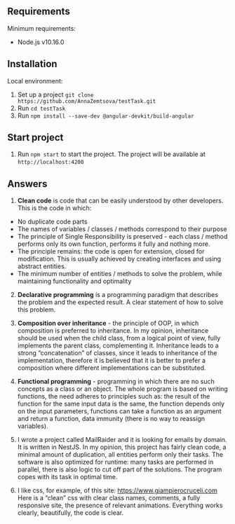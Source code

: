 
Requirements
-----------------------------

Minimum requirements:

* Node.js v10.16.0

Installation
------------------------------

Local environment:

1. Set up a project `git clone https://github.com/AnnaZemtsova/testTask.git`
2. Run `cd testTask`
3. Run `npm install --save-dev @angular-devkit/build-angular`

Start project
------------------------------

1. Run `npm start` to start the project. The project will be available at `http://localhost:4200`

## Answers

1. **Clean code** is code that can be easily understood by other developers. This is the code in which:

 -   No duplicate code parts
 -   The names of variables / classes / methods correspond to their purpose
 -   The principle of Single Responsibility is preserved - each class / method performs only its own function,
    performs it fully and nothing more.
 -   The principle remains: the code is open for extension, closed for modification. 
    This is usually achieved by creating interfaces and using abstract entities.
 -   The minimum number of entities / methods to solve the problem, while maintaining functionality and optimality

2. **Declarative programming** is a programming paradigm that describes the problem and the expected result.
    A clear statement of how to solve this problem.

3. **Composition over inheritance** - the principle of OOP, in which composition is preferred to inheritance.
    In my opinion, inheritance should be used when the child class, from a logical point of view,
    fully implements the parent class, complementing it. Inheritance leads to a strong “concatenation” of classes,
    since it leads to inheritance of the implementation, therefore it is believed that it is better to prefer a composition where different implementations can be substituted.

4. **Functional programming** - programming in which there are no such concepts as a class or an object.
    The whole program is based on writing functions, the need adheres to principles such as: the result of the function 
    for the same input data is the same, the function depends only on the input parameters, 
    functions can take a function as an argument and return a function,
    data immunity (there is no way to reassign variables).

5. I wrote a project called MailRaider and it is looking for emails by domain.
   It is written in NestJS. In my opinion, this project has fairly clean code, a minimal amount of duplication,
   all entities perform only their tasks. The software is also optimized for runtime: many tasks are performed in parallel,
   there is also logic to cut off part of the solutions. The program copes with its task in optimal time.

6. I like css, for example, of this site: https://www.giampierocruceli.com
  Here is a “clean” css with clear class names, comments, a fully responsive site, the presence of relevant animations. 
  Everything works clearly, beautifully, the code is clear.
